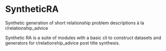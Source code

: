 # SyntheticRA
Synthetic generation of short relationship problem descriptions à la r/relationship_advice


Synthetic RA is a suite of modules with a basic cli to construct datasets and generators for r/relationship_advice post title synthesis.